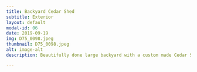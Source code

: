 ```yaml
---
title: Backyard Cedar Shed
subtitle: Exterior
layout: default
modal-id: 06
date: 2019-09-19
img: D75_0098.jpeg
thumbnail: D75_0098.jpeg
alt: image-alt
description: Beautifully done large backyard with a custom made Cedar Shed with extra large windows. PS: The shed also has bunkbeds inside.

---
```

